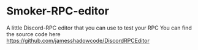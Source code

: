 # Smoker-RPC-editor
A little Discord-RPC editor that you can use to test your RPC
You can find the source code here https://github.com/jamesshadowcode/DiscordRPCEditor

